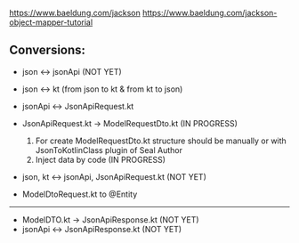 https://www.baeldung.com/jackson
https://www.baeldung.com/jackson-object-mapper-tutorial

## Conversions:

 - json <-> jsonApi (NOT YET)
 - json <-> kt (from json to kt & from kt to json)
 - jsonApi <-> JsonApiRequest.kt

 - JsonApiRequest.kt -> ModelRequestDto.kt (IN PROGRESS)
    1. For create ModelRequestDto.kt structure should be manually or with JsonToKotlinClass plugin of Seal Author
    2. Inject data by code (IN PROGRESS)
    
 - json, kt <-> jsonApi, JsonApiRequest.kt (NOT YET)
 
 - ModelDtoRequest.kt to @Entity
_____________


 - ModelDTO.kt -> JsonApiResponse.kt (NOT YET)  
 - jsonApi <-> JsonApiResponse.kt (NOT YET)